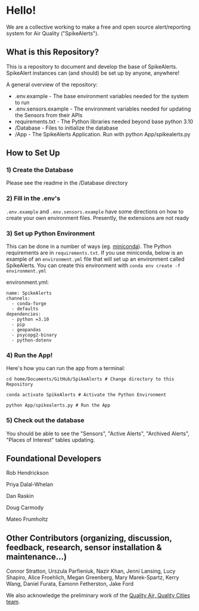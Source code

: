 # Hello!

We are a collective working to make a free and open source alert/reporting system for Air Quality ("SpikeAlerts").

## What is this Repository?

This is a repository to document and develop the base of SpikeAlerts. SpikeAlert instances can (and should) be set up by anyone, anywhere! 

A general overview of the repository: 

+ .env.example - The base environment variables needed for the system to run
+ .env.sensors.example - The environment variables needed for updating the Sensors from their APIs
+ requirements.txt - The Python libraries needed beyond base python 3.10
+ /Database - Files to initialize the database
+ /App - The SpikeAlerts Application. Run with python App/spikealerts.py

## How to Set Up

### 1) Create the Database

Please see the readme in the /Database directory

### 2) Fill in the .env's

`.env.example` and `.env.sensors.example` have some directions on how to create your own environment files. Presently, the extensions are not ready

### 3) Set up Python Environment

This can be done in a number of ways (eg. [miniconda](https://docs.anaconda.com/free/miniconda/index.html)). The Python requirements are in `requirements.txt`. If you use miniconda, below is an example of an `environment.yml` file that will set up an environment called SpikeAlerts. You can create this environment with `conda env create -f environment.yml`

environment.yml:
```
name: SpikeAlerts
channels:
  - conda-forge
  - defaults
dependencies:
  - python =3.10
  - pip
  - geopandas
  - psycopg2-binary
  - python-dotenv
```

### 4) Run the App!

Here's how you can run the app from a terminal:

```
cd home/Documents/GitHub/SpikeAlerts # Change directory to this Repository

conda activate SpikeAlerts # Activate the Python Environment

python App/spikealerts.py # Run the App
```

### 5) Check out the database

You should be able to see the "Sensors", "Active Alerts", "Archived Alerts", "Places of Interest" tables updating. 

## Foundational Developers

Rob Hendrickson

Priya Dalal-Whelan

Dan Raskin

Doug Carmody

Mateo Frumholtz

## Other Contributors (organizing, discussion, feedback, research, sensor installation & maintenance...)

Connor Stratton, Urszula Parfieniuk, Nazir Khan, Jenni Lansing, Lucy Shapiro, Alice Froehlich, Megan Greenberg, Mary Marek-Spartz, Kerry Wang, Daniel Furata, Eamonn Fetherston, Jake Ford

We also acknowledge the preliminary work of the [Quality Air, Quality Cities team](https://github.com/RTGS-Lab/QualityAirQualityCities).
